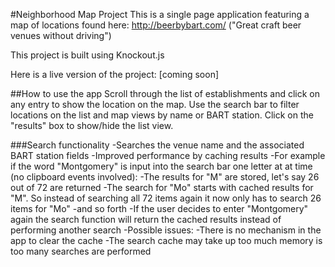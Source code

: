 #Neighborhood Map Project
This is a single page application featuring a map of locations found
here: http://beerbybart.com/ ("Great craft beer venues without driving")

This project is built using Knockout.js

Here is a live version of the project: [coming soon]

##How to use the app
Scroll through the list of establishments and click on any entry to show the location on the map. Use the search bar to filter locations on the list and map views by name or BART station. Click on the "results" box to show/hide the list view.

###Search functionality
	-Searches the venue name and the associated BART station fields
	-Improved performance by caching results
		-For example if the word "Montgomery" is input into the search bar one letter at at time (no clipboard events involved):
			-The results for "M" are stored, let's say 26 out of 72 are returned
			-The search for "Mo" starts with cached results for "M". So instead of searching all 72 items again it now only has to search 26 items for "Mo"
			-and so forth
		-If the user decides to enter "Montgomery" again the search function will return the cached results instead of performing another search
		-Possible issues: 
			-There is no mechanism in the app to clear the cache
			-The search cache may take up too much memory is too many searches are performed